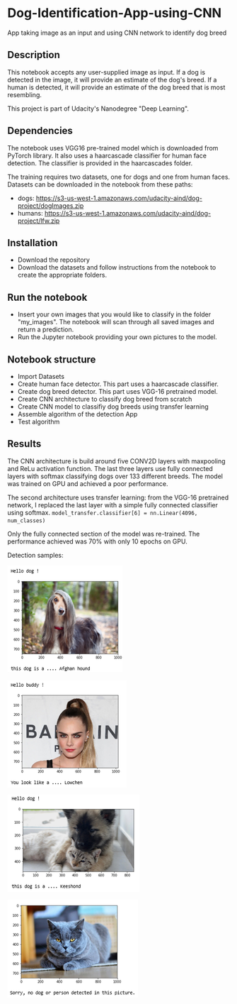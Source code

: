 # Dog-Identification-App-using-CNN
App taking image as an input and using CNN network to identify dog breed

## Description
This notebook accepts any user-supplied image as input. If a dog is detected in the image, it will provide an estimate of the dog's breed. If a human is detected, it will provide an estimate of the dog breed that is most resembling.

This project is part of Udacity's Nanodegree "Deep Learning".

## Dependencies
The notebook uses VGG16 pre-trained model which is downloaded from PyTorch library.
It also uses a haarcascade classifier for human face detection. The classifier is provided in the haarcascades folder.

The training requires two datasets, one for dogs and one from human faces.
Datasets can be downloaded in the notebook from these paths:
- dogs: https://s3-us-west-1.amazonaws.com/udacity-aind/dog-project/dogImages.zip
- humans: https://s3-us-west-1.amazonaws.com/udacity-aind/dog-project/lfw.zip

## Installation
- Download the repository
- Download the datasets and follow instructions from the notebook to create the appropriate folders.

## Run the notebook
- Insert your own images that you would like to classify in the folder "my_images". The notebook will scan through all saved images and return a prediction.
- Run the Jupyter notebook providing your own pictures to the model.

## Notebook structure
- Import Datasets
- Create human face detector. This part uses a haarcascade classifier.
- Create dog breed detector. This part uses VGG-16 pretrained model.
- Create CNN architecture to classify dog breed from scratch
- Create CNN model to classifiy dog breeds using transfer learning
- Assemble algorithm of the detection App
- Test algorithm

## Results
The CNN architecture is build around five CONV2D layers with maxpooling and ReLu activation function. The last three layers use fully connected layers with softmax classifying dogs over 133 different breeds.
The model was trained on GPU and achieved a poor performance.

The second architecture uses transfer learning: from the VGG-16 pretrained network, I replaced the last layer with a simple fully connected classifier using softmax.
`model_transfer.classifier[6] = nn.Linear(4096, num_classes)`

Only the fully connected section of the model was re-trained. The performance achieved was 70% with only 10 epochs on GPU.

Detection samples:

![](/images/dog.PNG)

![](/images/human.PNG)

![](/images/dog2.PNG)

![](/images/nodog.PNG)
